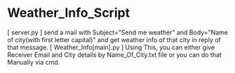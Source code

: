 # Weather_Info_Script
[ server.py ] send a mail with Subject="Send me weather" and Body="Name of city(with first letter capital)" and get weather info of that city in reply of that message.
[ Weather_Info[main].py ] Using This, you can either give Receiver Email and City details by Name_Of_City.txt file or you can do that Manually via cmd.
